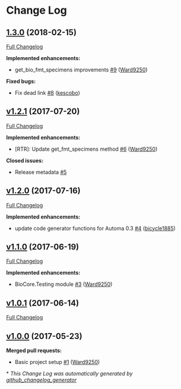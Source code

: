 # Change Log

## [1.3.0](https://github.com/BioJulia/BioCore.jl/tree/1.3.0) (2018-02-15)
[Full Changelog](https://github.com/BioJulia/BioCore.jl/compare/v1.2.1...1.3.0)

**Implemented enhancements:**

- get\_bio\_fmt\_specimens improvements [\#9](https://github.com/BioJulia/BioCore.jl/pull/9) ([Ward9250](https://github.com/Ward9250))

**Fixed bugs:**

- Fix dead link [\#8](https://github.com/BioJulia/BioCore.jl/pull/8) ([kescobo](https://github.com/kescobo))

## [v1.2.1](https://github.com/BioJulia/BioCore.jl/tree/v1.2.1) (2017-07-20)
[Full Changelog](https://github.com/BioJulia/BioCore.jl/compare/v1.2.0...v1.2.1)

**Implemented enhancements:**

- \[RTR\]: Update get\_fmt\_specimens method [\#6](https://github.com/BioJulia/BioCore.jl/pull/6) ([Ward9250](https://github.com/Ward9250))

**Closed issues:**

- Release metadata [\#5](https://github.com/BioJulia/BioCore.jl/issues/5)

## [v1.2.0](https://github.com/BioJulia/BioCore.jl/tree/v1.2.0) (2017-07-16)
[Full Changelog](https://github.com/BioJulia/BioCore.jl/compare/v1.1.0...v1.2.0)

**Implemented enhancements:**

- update code generator functions for Automa 0.3 [\#4](https://github.com/BioJulia/BioCore.jl/pull/4) ([bicycle1885](https://github.com/bicycle1885))

## [v1.1.0](https://github.com/BioJulia/BioCore.jl/tree/v1.1.0) (2017-06-19)
[Full Changelog](https://github.com/BioJulia/BioCore.jl/compare/v1.0.1...v1.1.0)

**Implemented enhancements:**

- BioCore.Testing module [\#3](https://github.com/BioJulia/BioCore.jl/pull/3) ([Ward9250](https://github.com/Ward9250))

## [v1.0.1](https://github.com/BioJulia/BioCore.jl/tree/v1.0.1) (2017-06-14)
[Full Changelog](https://github.com/BioJulia/BioCore.jl/compare/v1.0.0...v1.0.1)

## [v1.0.0](https://github.com/BioJulia/BioCore.jl/tree/v1.0.0) (2017-05-23)
**Merged pull requests:**

- Basic project setup [\#1](https://github.com/BioJulia/BioCore.jl/pull/1) ([Ward9250](https://github.com/Ward9250))



\* *This Change Log was automatically generated by [github_changelog_generator](https://github.com/skywinder/Github-Changelog-Generator)*